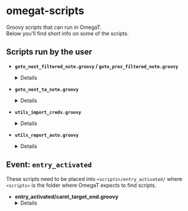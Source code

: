 # omegat-scripts
Groovy scripts that can run in OmegaT.  
Below you'll find short info on some of the scripts.

## Scripts run by the user

* **`goto_next_filtered_note.groovy` / `goto_prev_filtered_note.groovy`**
  <details>
    The scripts will activate the next/previous segment where the note contains text either defined in the file <code>&lt;project_folder&gt;/filtered_note.txt</code>, or, if the file is not found, in the scripts themselves (currently <code>XYZZZ</code>).
  </details>

* **`goto_next_ta_note.groovy`**
  <details>
    The script will activate the next segment which has a match in the first TMX file found in <code>&lt;project_folder&gt;/notes</code>. Works even without the plugin that shows T&A notes.
  </details>

* **`utils_import_creds.groovy`**
  <details>
    This scripts adds credentials data from a plain text file to <code>credential.properties</code> in OmegaT config folder. The user selects the file via a file chooser dialog. Once the selected file is imported, its extension changes to <code>.done</code> and such processed file cannot be used again.
    
    The script also checks if the selected file is a binary file, and if it actually contains the expected credentials data. In case a wrong file is selected, the file chooser dialog appears again.  
    To simplify the check for the above conditions, selecting only one file at a time is possible.
  </details>

* **`utils_report_auto.groovy`**
  <details>
    Reports how many segments are populated from <code>tm/auto</code> and <code>tm/enforce</code>. Data is output to the console, can be automatically copied as tab separated values to the clipboard, and exported to a tsv file inside the current project. 
  </details>

## Event: `entry_activated`
These scripts need to be placed into `<scripts>/entry_activated/` where `<scripts>` is the folder where OmegaT expects to find scripts.
* **entry_activated/caret_target_end.groovy**
  <details>With this script, text caret is placed at the end of the target text automatically as soon as a new segment is activated. Caret jumps back at the end on save.</details>
